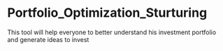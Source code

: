 # Portfolio_Optimization_Sturturing
This tool will help everyone to  better understand his investment portfolio and generate ideas to invest 
